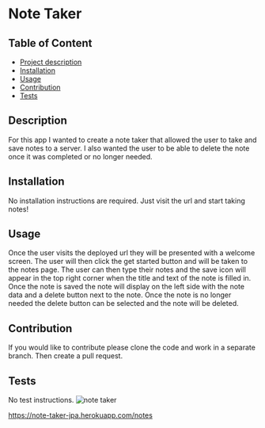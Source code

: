 

  # Note Taker
  

  ## Table of Content
  - [Project description](#Description)
  - [Installation](#Installation)
  - [Usage](#Usage)
  - [Contribution](#Contribution)
  - [Tests](#Test)
  

  ## Description
  For this app I wanted to create a note taker that allowed the user to take and save notes to a server. I also wanted the user to be able to delete the note once it was completed or no longer needed. 

  ## Installation
  No installation instructions are required. Just visit the url and start taking notes!

  ## Usage
  Once the user visits the deployed url they will be presented with a welcome screen. The user will then click the get started button and will be taken to the notes page. The user can then type their notes and the save icon will appear in the top right corner when the title and text of the note is filled in. Once the note is saved the note will display on the left side with the note data and a delete button next to the note. Once the note is no longer needed the delete button can be selected and the note will be deleted.

  ## Contribution
  If you would like to contribute please clone the code and work in a separate branch. Then create a pull request.
  
  ## Tests
  No test instructions.
![note taker](https://user-images.githubusercontent.com/110742147/199641819-99576448-77f7-48f3-bdbb-f7f1e0a0c17a.PNG)

https://note-taker-jpa.herokuapp.com/notes
